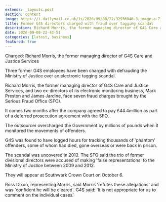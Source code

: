 ```yaml
---
extends: _layouts.post
section: content
image: https://i.dailymail.co.uk/1s/2020/09/08/22/32936040-0-image-a-7_1599600859469.jpg 
title: Former G4S directors charged with fraud over tagging scandal 
description: Richard Morris, the former managing director of G4S Care and Justice Services, and two ex-directors of its electronic monitoring business, Mark Preston and James Jardine, face seven fraud charges. 
date: 2020-09-08-22-43-51 
categories: [latest, business] 
featured: true 
--- 
```

Charged: Richard Morris, the former managing director of G4S Care and Justice Services

Three former G4S employees have been charged with defrauding the Ministry of Justice over an electronic tagging scandal.

Richard Morris, the former managing director of G4S Care and Justice Services, and two ex-directors of its electronic monitoring business, Mark Preston and James Jardine, face seven fraud charges brought by the Serious Fraud Office (SFO).

It comes two months after the company agreed to pay £44.4million as part of a deferred prosecution agreement with the SFO.

The outsourcer overcharged the Government by millions of pounds when it monitored the movements of offenders.

G4S was found to have logged hours for tracking thousands of 'phantom' offenders, some of whom had died, gone overseas or were back in prison. 

The scandal was uncovered in 2013. The SFO said the trio of former divisional directors were accused of making 'false representations' to the Ministry of Justice between 2009 and 2012.

They will appear at Southwark Crown Court on October 6.

Ross Dixon, representing Morris, said Morris 'refutes these allegations' and was 'confident he will be cleared'. G4S said: 'It is not appropriate for us to comment on the individual cases.'

